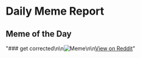 # Daily Meme Report

## Meme of the Day
"### get corrected\n\n![Meme](https://i.redd.it/1m1d2u4bqmge1.png)\n\n[View on Reddit](https://redd.it/1ifm1pz)"
